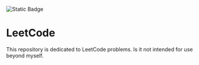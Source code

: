 ![Static Badge](https://img.shields.io/badge/License-MIT-blue)

# LeetCode

This repository is dedicated to LeetCode problems. Is it not intended for use beyond myself.
